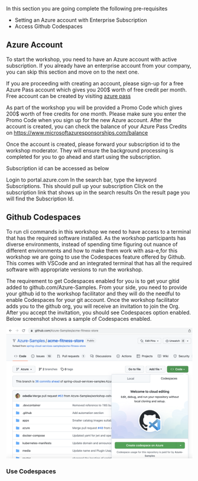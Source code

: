 In this section you are going complete the following pre-requisites
 - Setting an Azure account with Enterprise Subscription
 - Access Github Codespaces
  
## Azure Account
To start the workshop, you need to have an Azure account with active subscription. If you already have an enterprise account from your company, you can skip this section and move on to the next one. 

If you are proceeding with creating an account, please sign-up for a free Azure Pass account which gives you 200$ worth of free credit per month. Free account can be created by visiting [azure pass](https://www.microsoftazurepass.com/)

As part of the workshop you will be provided a Promo Code which gives 200$ worth of free credits for one month. Please make sure you enter the Promo Code when you sign up for the new Azure account. After the account is created, you can check the balance of your Azure Pass Credits on https://www.microsoftazuresponsorships.com/balance

Once the account is created, please forward your subscription id to the workshop moderator. They will ensure the background processing is completed for you to go ahead and start using the subscription.

Subscription id can be accessed as below

Login to portal.azure.com
In the search bar, type the keyword Subscriptions. This should pull up your subscription
Click on the subscription link that shows up in the search results
On the result page you will find the Subscription Id.

## Github Codespaces
To run cli commands in this workshop we need to have access to a terminal that has the required software installed. As the workshop participants has diverse environments, instead of spending time figuring out nuance of different environments and how to make them work with asa-e,for this workshop we are going to use the Codespaces feature offered by Github. This comes with VSCode and an integrated terminal that has all the required software with appropriate versions to run the workshop.

The requirement to get Codespaces enabled for you is to get your gitid added to github.com/Azure-Samples. From your side, you need to provide your github id to the workshop facilitator and they will do the needful to enable Codespaces for your git account. Once the workshop facilitator adds you to the github org, you will receive an invitation to join the Org. After you accept the invitation, you should see Codespaces option enabled. Below screenshot shows a sample of Codespaces enabled.

![codespaces](images/codespaces.png)

### Use Codespaces